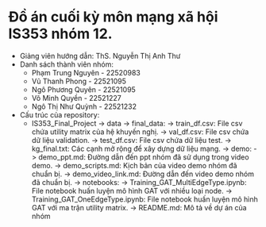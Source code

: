 # Đồ án cuối kỳ môn mạng xã hội IS353 nhóm 12.
- Giảng viên hướng dẫn: ThS. Nguyễn Thị Anh Thư
- Danh sách thành viên nhóm:
	+ Phạm Trung Nguyên - 22520983
	+ Vũ Thanh Phong - 22521095
	+ Ngô Phương Quyên - 22521095
	+ Võ Minh Quyền - 22521227
	+ Ngô Thị Như Quỳnh - 22521232
- Cấu trúc của repository:
	+ IS353_Final_Project
	-> data
		-> final_data:
			-> train_df.csv: File csv chứa utility matrix của hệ khuyến nghị.
			-> val_df.csv: File csv chứa dữ liệu validation.
			-> test_df.csv: File csv chứa dữ liệu test.									-> kg_final.txt: Các cạnh mở rộng để xây dựng dữ liệu mạng.
	-> demo:
		-> demo_ppt.md: Đường dẫn đến ppt nhóm đã sử dụng trong video demo.
		-> demo_scripts.md: Kịch bản của video demo nhóm đã chuẩn bị.
		-> demo_video_link.md: Đường dẫn đến video demo nhóm đã chuẩn bị.
	-> notebooks:
		-> Training_GAT_MultiEdgeType.ipynb: File notebook huấn luyện mô hình GAT với nhiều loại node.
		-> Training_GAT_OneEdgeType.ipynb: File notebook huấn luyện mô hình GAT với ma trận utility matrix.
	-> README.md: Mô tả về dự án của nhóm
